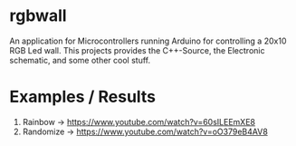 # rgbwall
An application for Microcontrollers running Arduino for controlling a 20x10 RGB Led wall. This projects provides the C++-Source, the Electronic schematic, and some other cool stuff.

# Examples / Results

1) Rainbow -> https://www.youtube.com/watch?v=60sILEEmXE8
2) Randomize -> https://www.youtube.com/watch?v=oO379eB4AV8
